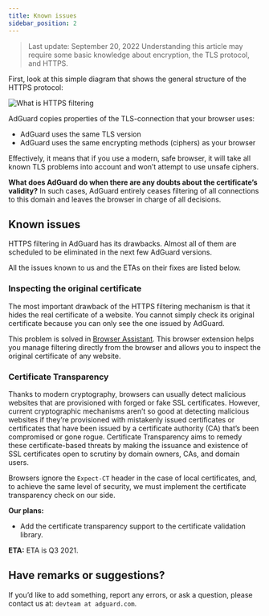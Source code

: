 ```yaml
---
title: Known issues
sidebar_position: 2
---
```


> Last update: September 20, 2022
> Understanding this article may require some basic knowledge about encryption, the TLS protocol, and HTTPS.

First, look at this simple diagram that shows the general structure of the HTTPS protocol:

![What is HTTPS filtering](https://cdn.adguard.com/public/Adguard/Blog/https/what_is_https_filtering.png)

AdGuard copies properties of the TLS-connection that your browser uses:

* AdGuard uses the same TLS version
* AdGuard uses the same encrypting methods (ciphers) as your browser

Effectively, it means that if you use a modern, safe browser, it will take all known TLS problems into account and won’t attempt to use unsafe ciphers.

**What does AdGuard do when there are any doubts about the certificate’s validity?** In such cases, AdGuard entirely ceases filtering of all connections to this domain and leaves the browser in charge of all decisions.

## Known issues

HTTPS filtering in AdGuard has its drawbacks. Almost all of them are scheduled to be eliminated in the next few AdGuard versions.

All the issues known to us and the ETAs on their fixes are listed below.

### Inspecting the original certificate

The most important drawback of the HTTPS filtering mechanism is that it hides the real certificate of a website. You cannot simply check its original certificate because you can only see the one issued by AdGuard.

This problem is solved in [Browser Assistant](https://adguard.com/adguard-assistant/overview.html). This browser extension helps you manage filtering directly from the browser and allows you to inspect the original certificate of any website.

### Certificate Transparency

Thanks to modern cryptography, browsers can usually detect malicious websites that are provisioned with forged or fake SSL certificates. However, current cryptographic mechanisms aren’t so good at detecting malicious websites if they’re provisioned with mistakenly issued certificates or certificates that have been issued by a certificate authority (CA) that’s been compromised or gone rogue. Certificate Transparency aims to remedy these certificate-based threats by making the issuance and existence of SSL certificates open to scrutiny by domain owners, CAs, and domain users.

Browsers ignore the `Expect-CT` header in the case of local certificates, and, to achieve the same level of security, we must implement the certificate transparency check on our side.

**Our plans:**

* Add the certificate transparency support to the certificate validation library.

**ETA:** ETA is Q3 2021.

## Have remarks or suggestions?

If you’d like to add something, report any errors, or ask a question, please contact us at: `devteam at adguard.com`.
